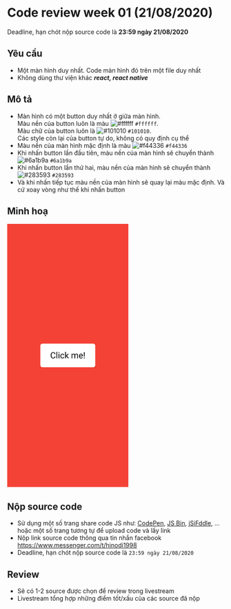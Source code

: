 # Code review week 01 (21/08/2020)
Deadline, hạn chót nộp source code là **23:59 ngày 21/08/2020**
## Yêu cầu
 - Một màn hình duy nhất. Code màn hình đó trên một file duy nhất
 - Không dùng thư viện khác ***react, react native***
## Mô tả
- Màn hình có một button duy nhất ở  giữa màn hình.<br/>
  Màu nền của button luôn là màu ![#ffffff](https://via.placeholder.com/15/ffffff/000000?text=+) `#ffffff`.<br/>
  Màu chữ của button luôn là ![#101010](https://via.placeholder.com/15/101010/000000?text=+) `#101010`.<br/>
  Các style còn lại của button tự do, không có quy định cụ thể
- Màu nền của màn hình mặc định là màu ![#f44336](https://via.placeholder.com/15/f44336/000000?text=+) `#f44336`
- Khi nhấn button lần đầu tiên, màu nền của màn hình sẽ chuyển thành ![#6a1b9a](https://via.placeholder.com/15/6a1b9a/000000?text=+) `#6a1b9a`
- Khi nhấn button lần thứ hai, màu nền của màn hình sẽ chuyển thành ![#283593](https://via.placeholder.com/15/283593/000000?text=+) `#283593`
- Và khi nhấn tiếp tục màu nền của màn hình sẽ quay lại màu mặc định. Và cứ xoay vòng như thế khi nhấn button
## Minh hoạ
<img src="https://raw.githubusercontent.com/hinodi/codereview001/master/demo.png" width="281.25" height="609" />

## Nộp source code
 - Sử dụng một số trang share code JS như: [CodePen](https://codepen.io/), [JS Bin](https://jsbin.com/), [jSiFddle](https://jsfiddle.net/), ... hoặc một số trang tương tự để upload code và lấy link
 - Nộp link source code thông qua tin nhắn facebook https://www.messenger.com/t/hinodi1998
 - Deadline, hạn chót nộp source code là ```23:59 ngày 21/08/2020```
## Review
 - Sẽ có 1-2 source được chọn để review trong livestream 
 - Livestream tổng hợp những điểm tốt/xấu của các source đã nộp
